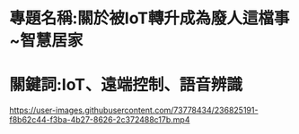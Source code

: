 # 專題名稱:關於被IoT轉升成為廢人這檔事~智慧居家
# 關鍵詞:IoT、遠端控制、語音辨識



https://user-images.githubusercontent.com/73778434/236825191-f8b62c44-f3ba-4b27-8626-2c372488c17b.mp4

